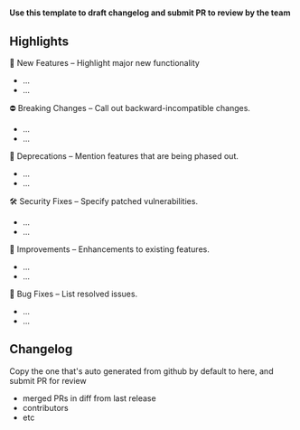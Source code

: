 # <release-version>

**Use this template to draft changelog and submit PR to review by the team**


## Highlights

🚀 New Features – Highlight major new functionality
- ...
- ...

⛔ Breaking Changes – Call out backward-incompatible changes.
- ...
- ...

📌 Deprecations – Mention features that are being phased out.
- ...
- ...

🛠️ Security Fixes – Specify patched vulnerabilities.
- ...
- ...

🔧 Improvements – Enhancements to existing features.
- ...
- ...

🐛 Bug Fixes – List resolved issues.
- ...
- ...


## Changelog

Copy the one that's auto generated from github by default to here, and submit PR for review


- merged PRs in diff from last release
- contributors
- etc
